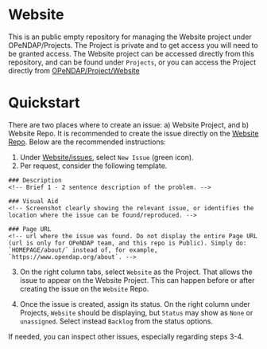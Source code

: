 # Website

This is an public empty repository for managing the Website project under OPeNDAP/Projects. The Project is private and to get access you will need to be granted access. The Website project can be accessed directly from this repository, and can be found under `Projects`, or you can access the Project directly from [OPeNDAP/Project/Website](https://github.com/orgs/OPENDAP/projects/2)

# Quickstart

There are two places where to create an issue: a) Website Project, and b) Website Repo. It is recommended to create the issue directly on the [Website Repo](https://github.com/OPENDAP/Website). Below are the recommended instructions:


1. Under [Website/issues](https://github.com/OPENDAP/Website/issues), select `New Issue` (green icon).
2. Per request, consider the following template.

```
### Description
<!-- Brief 1 - 2 sentence description of the problem. -->

### Visual Aid
<!-- Screenshot clearly showing the relevant issue, or identifies the location where the issue can be found/reproduced. -->

### Page URL 
<!-- url where the issue was found. Do not display the entire Page URL (url is only for OPeNDAP team, and this repo is Public). Simply do: `HOMEPAGE/about/` instead of, for example, `https://www.opendap.org/about`. -->
```

3. On the right column tabs, select `Website` as the Project. That allows the issue to appear on the Website Project. This can happen before or after creating the issue on the `Website` Repo.

4. Once the issue is created, assign its status. On the right column under Projects, `Website` should be displaying, but `Status` may show as `None` or `unassigned`. Select instead `Backlog` from the status options.


If needed, you can inspect other issues, especially regarding steps 3-4. 